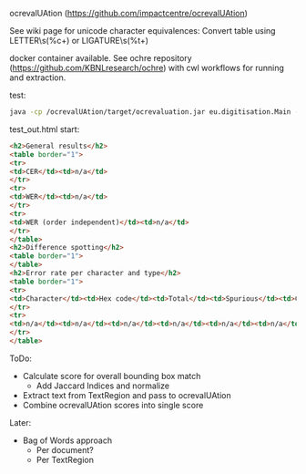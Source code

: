 ocrevalUAtion (https://github.com/impactcentre/ocrevalUAtion)

See wiki page for unicode character equivalences:
Convert table using LETTER\s(%c+) or LIGATURE\s(%t+)

docker container available. See ochre repository (https://github.com/KBNLresearch/ochre) with cwl workflows for running and extraction.

test:
```bash
java -cp /ocrevalUAtion/target/ocrevaluation.jar eu.digitisation.Main -gt testData/6271086/GT/X0000004.txt -ocr testData/6271086/txt/X0000004.txt -o output/test_out.html
```

test_out.html start:
```html
<h2>General results</h2>
<table border="1">
<tr>
<td>CER</td><td>n/a</td>
</tr>
<tr>
<td>WER</td><td>n/a</td>
</tr>
<tr>
<td>WER (order independent)</td><td>n/a</td>
</tr>
</table>
<h2>Difference spotting</h2>
<table border="1">
</table>
<h2>Error rate per character and type</h2>
<table border="1">
<tr>
<td>Character</td><td>Hex code</td><td>Total</td><td>Spurious</td><td>Confused</td><td>Lost</td><td>Error rate</td>
</tr>
<tr>
<td>n/a</td><td>n/a</td><td>n/a</td><td>n/a</td><td>n/a</td><td>n/a</td><td>n/a</td>
</tr>
</table>
```


ToDo:
- Calculate score for overall bounding box match
    - Add Jaccard Indices and normalize
- Extract text from TextRegion and pass to ocrevalUAtion
- Combine ocrevalUAtion scores into single score

Later:
- Bag of Words approach
  - Per document?
  - Per TextRegion

